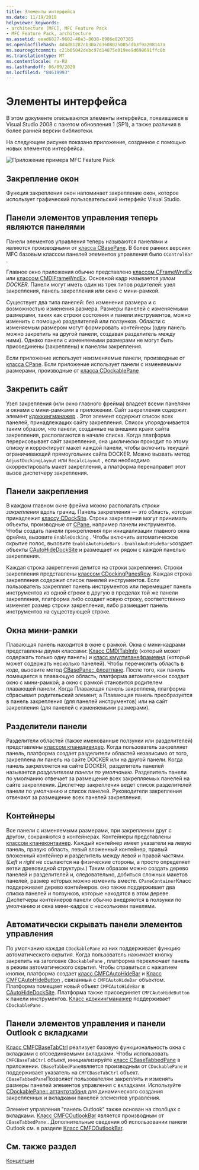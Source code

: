 ```yaml
---
title: Элементы интерфейса
ms.date: 11/19/2018
helpviewer_keywords:
- architecture [MFC], MFC Feature Pack
- MFC Feature Pack, architecture
ms.assetid: eead6827-9602-40a3-8038-8986e8207385
ms.openlocfilehash: 4d4d81287cb30a7d3608025085cdb3f9a208147a
ms.sourcegitcommit: c21b05042debc97d14875e019ee9d698691ffc0b
ms.translationtype: MT
ms.contentlocale: ru-RU
ms.lasthandoff: 06/09/2020
ms.locfileid: "84619993"
---
```

# <a name="interface-elements"></a>Элементы интерфейса

В этом документе описываются элементы интерфейса, появившиеся в Visual Studio 2008 с пакетом обновления 1 (SP1), а также различия в более ранней версии библиотеки.

На следующем рисунке показано приложение, созданное с помощью новых элементов интерфейса.

![Приложение примера MFC Feature Pack](../mfc/media/mfc_featurepack.png "Приложение примера MFC Feature Pack")

## <a name="window-docking"></a>Закрепление окон

Функция закрепления окон напоминает закрепление окон, которое использует графический пользовательский интерфейс Visual Studio.

## <a name="control-bars-are-now-panes"></a>Панели элементов управления теперь являются панелями

Панели элементов управления теперь называются панелями и являются производными от [класса CBasePane](reference/cbasepane-class.md). В более ранних версиях MFC базовым классом панелей элементов управления было `CControlBar` .

Главное окно приложения обычно представлено [классом CFrameWndEx](reference/cframewndex-class.md) или [классом CMDIFrameWndEx](reference/cmdiframewndex-class.md). Основной кадр называется *узлом DOCKER*. Панели могут иметь один из трех типов родителей: узел закрепления, панель закрепления или окно с мини-рамкой.

Существует два типа панелей: без изменения размера и с возможностью изменения размера. Размеры панелей с изменяемыми размерами, таких как строки состояния и панели инструментов, можно изменить с помощью разделителей или ползунков. Области с изменяемым размером могут формировать контейнеры (одну панель можно закрепить на другой панели, создавая разделитель между ними). Однако панели с изменяемыми размерами не могут быть присоединены (закреплены) к панелям закрепления.

Если приложение использует неизменяемые панели, производные от [класса CPane](reference/cpane-class.md).  Если приложение использует панели с изменяемыми размерами, производные от [класса CDockablePane](reference/cdockablepane-class.md)

## <a name="dock-site"></a>Закрепить сайт

Узел закрепления (или окно главного фрейма) владеет всеми панелями и окнами с мини-рамками в приложении. Сайт закрепления содержит элемент [кдоккингманажер](reference/cdockingmanager-class.md) . Этот элемент содержит список всех панелей, принадлежащих сайту закрепления. Список упорядочивается таким образом, что панели, созданные на внешних краях сайта закрепления, располагаются в начале списка. Когда платформа перерисовывает сайт закрепления, она циклически проходит по этому списку и корректирует макет каждой панели, чтобы включить текущий ограничивающий прямоугольник сайта DOCKER. Можно вызвать метод `AdjustDockingLayout` или `RecalcLayout` , если необходимо скорректировать макет закрепления, а платформа перенаправит этот вызов диспетчеру закрепления.

## <a name="dock-bars"></a>Панели закрепления

В каждом главном окне фрейма можно располагать *строки закрепления* вдоль границ. Панель закрепления — это область, которая принадлежит [классу CDockSite](reference/cdocksite-class.md). Строки закрепления могут принимать объекты, производные от [CPane](reference/cpane-class.md), например панели инструментов. Чтобы создать панели прикрепления при инициализации главного окна фрейма, вызовите `EnableDocking` . Чтобы включить автоматическое скрытие полос, вызовите `EnableAutoHideBars` . `EnableAutoHideBars`создает объекты [CAutoHideDockSite](reference/cautohidedocksite-class.md) и размещает их рядом с каждой панелью закрепления.

Каждая строка закрепления делится на строки закрепления. Строки закрепления представлены [классом CDockingPanesRow](reference/cdockingpanesrow-class.md). Каждая строка закрепления содержит список панелей инструментов. Если пользователь закрепляет панель инструментов или перемещает панель инструментов из одной строки в другую в пределах той же панели закрепления, платформа либо создает новую строку, соответственно изменяет размер строки закрепления, либо размещает панель инструментов на существующей строке.

## <a name="mini-frame-windows"></a>Окна мини-рамки

Плавающая панель находится в окне с рамкой. Окна с мини-кадрами представлены двумя классами: [Класс CMDITabInfo](reference/cmditabinfo-class.md) (который может содержать только одну панель) и [класс кмултипанефрамевнд](reference/cmultipaneframewnd-class.md) (который может содержать несколько панелей). Чтобы перечислить область в коде, вызовите метод [CBasePane:: флоатпане](reference/cbasepane-class.md#floatpane). После того, как панель помещается в плавающую область, платформа автоматически создает окно с мини-рамкой, а окно с рамкой становится родителем плавающей панели. Когда Плавающая панель закреплена, платформа сбрасывает родительский элемент, а Плавающая панель преобразуется в панель закрепления (для панелей инструментов) или на сайт закрепления (для панелей с изменяемыми размерами).

## <a name="pane-dividers"></a>Разделители панели

Разделители областей (также именованные ползунки или разделителей) представлены [классом кпанедивидер](reference/cpanedivider-class.md). Когда пользователь закрепляет панель, платформа создает разделители областей независимо от того, закреплена ли панель на сайте DOCKER или на другой панели. Когда панель закрепляется на сайте DOCKER, разделитель панелей называется *разделителем панели по умолчанию*. Разделитель панели по умолчанию отвечает за размещение всех закрепляемых панелей на сайте закрепления. Диспетчер закрепления ведет список разделителей панели по умолчанию и список панелей. Руководители закрепления отвечают за размещение всех панелей закрепления.

## <a name="containers"></a>Контейнеры

Все панели с изменяемыми размерами, при закреплении друг с другом, сохраняются в контейнерах. Контейнеры представлены [классом кпанеконтаинер](reference/cpanecontainer-class.md). Каждый контейнер имеет указатели на левую панель, правую область, левый вложенный контейнер, правый вложенный контейнер и разделитель между левой и правой частями. (*Left* и *right* не ссылаются на физические стороны, а просто определяет ветви древовидной структуры.) Таким образом можно создать дерево панелей и разделителей и, следовательно, добиться сложных макетов панелей, размер которых можно изменить вместе. `CPaneContainer`Класс поддерживает дерево контейнеров. оно также поддерживает два списка панелей и ползунков, которые находятся в этом дереве. Диспетчеры контейнеров панели обычно внедряются в ползунки по умолчанию и окна мини-кадров с несколькими панелями.

## <a name="auto-hide-control-bars"></a>Автоматически скрывать панели элементов управления

По умолчанию каждая `CDockablePane` из них поддерживает функцию автоматического скрытия. Когда пользователь нажимает кнопку закрепить на заголовке `CDockablePane` , платформа переключает панель в режим автоматического скрытия. Чтобы справиться с нажатием кнопки, платформа создает [класс CMFCAutoHideBar](reference/cmfcautohidebar-class.md) и [Класс CMFCAutoHideButton](reference/cmfcautohidebutton-class.md) , связанный с `CMFCAutoHideBar` объектом. Платформа помещает новый объект `CMFCAutoHideBar` в [CAutoHideDockSite](reference/cautohidedocksite-class.md). Платформа также присоединяет `CMFCAutoHideButton` к панели инструментов. [Класс кдоккингманажер](reference/cdockingmanager-class.md) поддерживает `CDockablePane` .

## <a name="tabbed-control-bars-and-outlook-bars"></a>Панели элементов управления и панели Outlook с вкладками

[Класс CMFCBaseTabCtrl](reference/cmfcbasetabctrl-class.md) реализует базовую функциональность окна с вкладками с отсоединяемыми вкладками. Чтобы использовать `CMFCBaseTabCtrl` объект, инициализируйте [класс CBaseTabbedPane](reference/cbasetabbedpane-class.md) в приложении. `CBaseTabbedPane`является производным от `CDockablePane` и поддерживает указатель на `CMFCBaseTabCtrl` объект. `CBaseTabbedPane`Позволяет пользователям закреплять и изменять размеры панелей элементов управления с вкладками. Используйте [CDockablePane:: аттачтотабвнд](reference/cdockablepane-class.md#attachtotabwnd) для динамического создания закрепленных и вкладками панелей элементов управления.

Элемент управления "панель Outlook" также основан на столбцах с вкладками. [Класс CMFCOutlookBar](reference/cmfcoutlookbar-class.md) является производным от `CBaseTabbedPane` . Дополнительные сведения об использовании панели Outlook см. в разделе [Класс CMFCOutlookBar](reference/cmfcoutlookbar-class.md).

## <a name="see-also"></a>См. также раздел

[Концепции](mfc-concepts.md)
